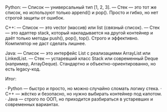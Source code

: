 Python:
— Список — универсальный тип [1, 2, 3].
— Стек — это тот же список, но используют только append() и pop().
Просто и гибко, но нет строгой защиты от ошибок.

C++:
— Список — это vector (массив) или list (связный список).
— Стек — это адаптер stack, который накладывается на другой контейнер и даёт только методы push(), pop(), top().
Строго и эффективно. Компилятор не даст сделать лишнее.

Java:
— Список — это интерфейс List с реализациями ArrayList или LinkedList.
— Стек — устаревший класс Stack или современный Deque (например, ArrayDeque).
Стандартно и объектно-ориентированно, но есть legacy-код.

Итог:

· Python — быстро и просто, но можно случайно сломать логику стека.
· C++ — жёстко и безопасно, но нужно выбирать контейнер под капотом.
· Java — строго по ООП, но приходится разбираться в устаревших и современных вариантах.
